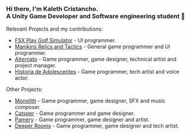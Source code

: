 ### Hi there, I'm Kaleth Cristancho.<br/>A Unity Game Developer and Software engineering student 📝

Relevant Projects and my contributions:
- [FSX Play Golf Simulator](https://www.foresightsports.com/pages/fsx-play) - UI programmer.
- [Manikins Relics and Tactics](https://www.youtube.com/watch?v=JmNzPA18J80) - General game programmer and UI programmer.
- [Alternato](https://lezussia.itch.io/alternato) - Game programmer, game designer, technical artist and project manager.
- [Historia de Adolescentes](https://innmersa.com/novela-visual-1/) - Game programmer, tech artist and voice actor.

Other Projects:
- [Monolith](https://ldjam.com/events/ludum-dare/45/monolith) - Game programmer, game designer, SFX and music composer.
- [Catsper](https://kajoseh.itch.io/catsper) - Game programmer and game designer.
- [Pamery](https://kajoseh.itch.io/pamery) - Game programmer, game designer and artist.
- [Deeper Rooms](https://ldjam.com/events/ludum-dare/48/deeper-rooms) - Game programmer, game designer and tech artist.
<!--
**KaJoseh/KaJoseh** is a ✨ _special_ ✨ repository because its `README.md` (this file) appears on your GitHub profile.

Here are some ideas to get you started:

- 🔭 I’m currently working on ...
- 🌱 I’m currently learning ...
- 👯 I’m looking to collaborate on ...
- 🤔 I’m looking for help with ...
- 💬 Ask me about ...
- 📫 How to reach me: ...
- 😄 Pronouns: ...
- ⚡ Fun fact: ...
-->
